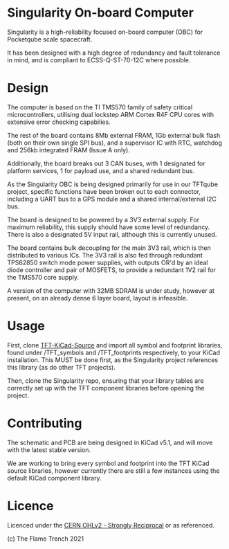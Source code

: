 # Singularity On-board Computer
Singularity is a high-reliability focused on-board computer (OBC) for Pocketqube scale spacecraft.

It has been designed with a high degree of redundancy and fault tolerance in mind, and is compliant to ECSS-Q-ST-70-12C where possible.


# Design
The computer is based on the TI TMS570 family of safety critical microcontrollers, utilising dual lockstep ARM Cortex R4F CPU cores with extensive error checking capabilies.  

The rest of the board contains 8Mb external FRAM, 1Gb external bulk flash (both on their own single SPI bus), and a supervisor IC with RTC, watchdog and 256kb integrated FRAM (Issue A only).

Additionally, the board breaks out 3 CAN buses, with 1 designated for platform services, 1 for payload use, and a shared redundant bus.

As the Singularity OBC is being designed primarily for use in our TFTqube project, specific functions have been broken out to each connector, including a UART bus to a GPS module and a shared internal/external I2C bus.

The board is designed to be powered by a 3V3 external supply.  For maximum reliability, this supply should have some level of redundancy.  There is also a designated 5V input rail, although this is currently unused.

The board contains bulk decoupling for the main 3V3 rail, which is then distributed to various ICs.  The 3V3 rail is also fed through redundant TPS62850 switch mode power supplies, with outputs OR'd by an ideal diode controller and pair of MOSFETS, to provide a redundant 1V2 rail for the TMS570 core supply.

A version of the computer with 32MB SDRAM is under study, however at present, on an already dense 6 layer board, layout is infeasible.


# Usage
First, clone [TFT-KiCad-Source](https://github.com/the-flame-trench/TFT-KiCad-Source) and import all symbol and footprint libraries, found under /TFT_symbols and /TFT_footprints respectively, to your KiCad installation.  This MUST be done first, as the Singularity project references this library (as do other TFT projects).

Then, clone the Singularity repo, ensuring that your library tables are correctly set up with the TFT component libraries before opening the project.


# Contributing
The schematic and PCB are being designed in KiCad v5.1, and will move with the latest stable version.

We are working to bring every symbol and footprint into the TFT KiCad source libraries, however currently there are still a few instances using the default KiCad component library.


# Licence
Licenced under the [CERN OHLv2 - Strongly Reciprocal](LICENCE) or as referenced.

(c) The Flame Trench 2021
